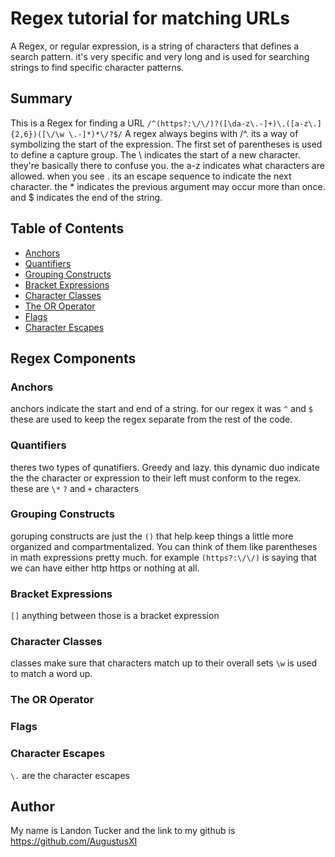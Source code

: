 # Regex tutorial for matching URLs

A Regex, or regular expression, is a string of characters that defines a search pattern. it's very specific and very long and is used for searching strings to find specific character patterns.

## Summary

This is a Regex for finding a URL
`/^(https?:\/\/)?([\da-z\.-]+)\.([a-z\.]{2,6})([\/\w \.-]*)*\/?$/`
A regex always begins with /^. its a way of symbolizing the start of the expression. The first set of parentheses is used to define a capture group. The \ indicates the start of a new character. they're basically there to confuse you. the a-z indicates what characters are allowed. when you see \. its an escape sequence to indicate the next character. the \* indicates the previous argument may occur more than once. and $ indicates the end of the string.

## Table of Contents

- [Anchors](#anchors)
- [Quantifiers](#quantifiers)
- [Grouping Constructs](#grouping-constructs)
- [Bracket Expressions](#bracket-expressions)
- [Character Classes](#character-classes)
- [The OR Operator](#the-or-operator)
- [Flags](#flags)
- [Character Escapes](#character-escapes)

## Regex Components

### Anchors

anchors indicate the start and end of a string. for our regex it was `^` and `$`
these are used to keep the regex separate from the rest of the code.

### Quantifiers

theres two types of qunatifiers. Greedy and lazy. this dynamic duo indicate the the character or expression to their left must conform to the regex.
these are `\*` `?` and `+` characters

### Grouping Constructs

goruping constructs are just the `()` that help keep things a little more organized and compartmentalized. You can think of them like parentheses in math expressions pretty much.
for example `(https?:\/\/)` is saying that we can have either http https or nothing at all.

### Bracket Expressions

`[]` anything between those is a bracket expression

### Character Classes

classes make sure that characters match up to their overall sets
`\w` is used to match a word up.

### The OR Operator

### Flags

### Character Escapes

`\.` are the character escapes

## Author

My name is Landon Tucker and the link to my github is https://github.com/AugustusXI
